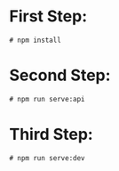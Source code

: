 # First Step:
    # npm install
# Second Step:
    # npm run serve:api
# Third Step:
    # npm run serve:dev